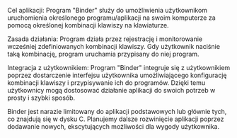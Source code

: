 Cel aplikacji:
Program "Binder" służy do umożliwienia użytkownikom uruchomienia określonego programu/aplikacji na swoim komputerze za pomocą określonej kombinacji klawiszy na klawiaturze.

Zasada działania:
Program działa przez rejestrację i monitorowanie wcześniej zdefiniowanych kombinacji klawiszy. Gdy użytkownik naciśnie taką kombinację, program uruchamia przypisany do niej program.

Integracja z użytkownikiem:
Program "Binder" integruje się z użytkownikiem poprzez dostarczenie interfejsu użytkownika umożliwiającego konfigurację kombinacji klawiszy i przypisywanie ich do programów. Dzięki temu użytkownicy mogą dostosować działanie aplikacji do swoich potrzeb w prosty i szybki sposób.

Binder jest narazie limitowany do aplikacji podstawowych lub głównie tych, co znajdują się w dysku C. Planujemy dalsze rozwinięcie aplikacji poprzez dodawanie nowych, ekscytujących możliwości dla wygody użytkownika.
